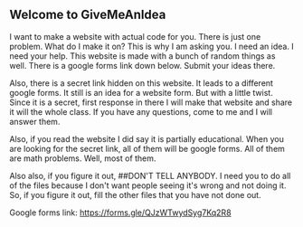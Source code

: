 ## Welcome to GiveMeAnIdea
I want to make a website with actual code for you. 
There is just one problem. 
What do I make it on? 
This is why I am asking you. I need an idea. I need your help.
This website is made with a bunch of random things as well. 
There is a google forms link down below. Submit your ideas there.

Also, there is a secret link hidden on this website. It leads to a different google forms. 
It still is an idea for a website form. But with a little twist.
Since it is a secret, first response in there I will make that website and share it will the whole class.
If you have any questions, come to me and I will answer them.

Also, if you read the website I did say it is partially educational. When you are looking for the secret link, all of them will be google forms. All of them are math problems. Well, most of them. 

Also also, if you figure it out, ##DON'T TELL ANYBODY. 
I need you to do all of the files because I don't want people seeing it's wrong and not doing it. So, if you figure it out, fill the other files that you have not done out.

Google forms link: https://forms.gle/QJzWTwydSyg7Kq2R8

